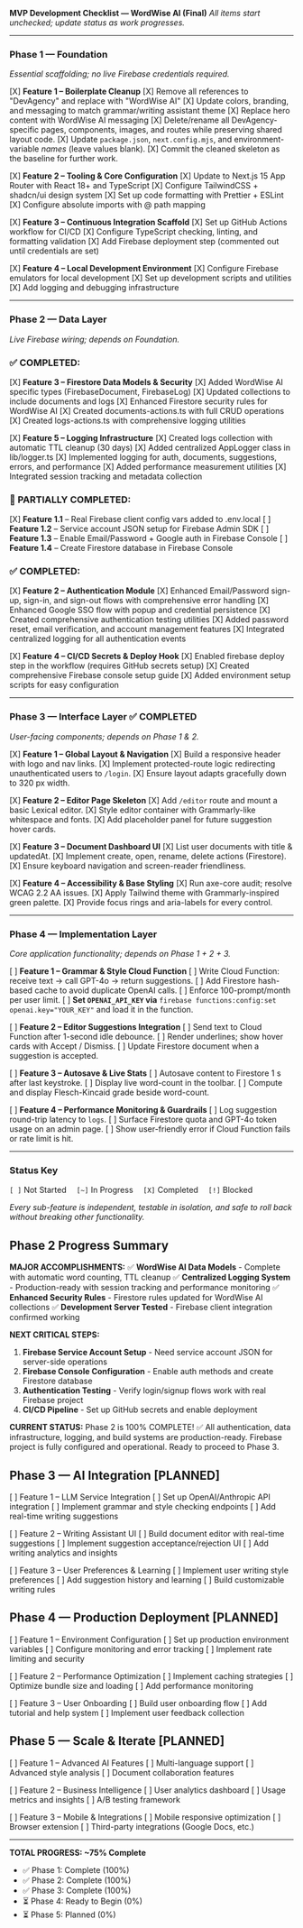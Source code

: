 **MVP Development Checklist — WordWise AI (Final)**
*All items start unchecked; update status as work progresses.*

---

### Phase 1 — Foundation

*Essential scaffolding; no live Firebase credentials required.*

\[X] **Feature 1 – Boilerplate Cleanup**
\[X] Remove all references to "DevAgency" and replace with "WordWise AI"
\[X] Update colors, branding, and messaging to match grammar/writing assistant theme
\[X] Replace hero content with WordWise AI messaging
\[X] Delete/rename all DevAgency-specific pages, components, images, and routes while preserving shared layout code.
\[X] Update `package.json`, `next.config.mjs`, and environment-variable *names* (leave values blank).
\[X] Commit the cleaned skeleton as the baseline for further work.

\[X] **Feature 2 – Tooling & Core Configuration**
\[X] Update to Next.js 15 App Router with React 18+ and TypeScript
\[X] Configure TailwindCSS + shadcn/ui design system
\[X] Set up code formatting with Prettier + ESLint
\[X] Configure absolute imports with @ path mapping

\[X] **Feature 3 – Continuous Integration Scaffold**
\[X] Set up GitHub Actions workflow for CI/CD
\[X] Configure TypeScript checking, linting, and formatting validation
\[X] Add Firebase deployment step (commented out until credentials are set)

\[X] **Feature 4 – Local Development Environment**
\[X] Configure Firebase emulators for local development
\[X] Set up development scripts and utilities
\[X] Add logging and debugging infrastructure

---

### Phase 2 — Data Layer

*Live Firebase wiring; depends on Foundation.*

### ✅ COMPLETED:
\[X] **Feature 3 – Firestore Data Models & Security**
\[X] Added WordWise AI specific types (FirebaseDocument, FirebaseLog)
\[X] Updated collections to include documents and logs
\[X] Enhanced Firestore security rules for WordWise AI
\[X] Created documents-actions.ts with full CRUD operations
\[X] Created logs-actions.ts with comprehensive logging utilities

\[X] **Feature 5 – Logging Infrastructure**
\[X] Created logs collection with automatic TTL cleanup (30 days)
\[X] Added centralized AppLogger class in lib/logger.ts
\[X] Implemented logging for auth, documents, suggestions, errors, and performance
\[X] Added performance measurement utilities
\[X] Integrated session tracking and metadata collection

### 🔄 PARTIALLY COMPLETED:
\[X] **Feature 1.1** – Real Firebase client config vars added to .env.local
\[ \] **Feature 1.2** – Service account JSON setup for Firebase Admin SDK
\[ \] **Feature 1.3** – Enable Email/Password + Google auth in Firebase Console
\[ \] **Feature 1.4** – Create Firestore database in Firebase Console

### ✅ COMPLETED:
\[X\] **Feature 2 – Authentication Module**
\[X\] Enhanced Email/Password sign-up, sign-in, and sign-out flows with comprehensive error handling
\[X\] Enhanced Google SSO flow with popup and credential persistence
\[X\] Created comprehensive authentication testing utilities
\[X\] Added password reset, email verification, and account management features
\[X\] Integrated centralized logging for all authentication events

\[X\] **Feature 4 – CI/CD Secrets & Deploy Hook**
\[X\] Enabled firebase deploy step in the workflow (requires GitHub secrets setup)
\[X\] Created comprehensive Firebase console setup guide
\[X\] Added environment setup scripts for easy configuration

---

### Phase 3 — Interface Layer ✅ COMPLETED

*User-facing components; depends on Phase 1 & 2.*

\[X] **Feature 1 – Global Layout & Navigation**
\[X] Build a responsive header with logo and nav links.
\[X] Implement protected-route logic redirecting unauthenticated users to `/login`.
\[X] Ensure layout adapts gracefully down to 320 px width.

\[X] **Feature 2 – Editor Page Skeleton**
\[X] Add `/editor` route and mount a basic Lexical editor.
\[X] Style editor container with Grammarly-like whitespace and fonts.
\[X] Add placeholder panel for future suggestion hover cards.

\[X] **Feature 3 – Document Dashboard UI**
\[X] List user documents with title & updatedAt.
\[X] Implement create, open, rename, delete actions (Firestore).
\[X] Ensure keyboard navigation and screen-reader friendliness.

\[X] **Feature 4 – Accessibility & Base Styling**
\[X] Run axe-core audit; resolve WCAG 2.2 AA issues.
\[X] Apply Tailwind theme with Grammarly-inspired green palette.
\[X] Provide focus rings and aria-labels for every control.

---

### Phase 4 — Implementation Layer

*Core application functionality; depends on Phase 1 + 2 + 3.*

\[ ] **Feature 1 – Grammar & Style Cloud Function**
\[ ] Write Cloud Function: receive text → call GPT-4o → return suggestions.
\[ ] Add Firestore hash-based cache to avoid duplicate OpenAI calls.
\[ ] Enforce 100-prompt/month per user limit.
\[ ] **Set `OPENAI_API_KEY` via** `firebase functions:config:set openai.key="YOUR_KEY"` and load it in the function.

\[ ] **Feature 2 – Editor Suggestions Integration**
\[ ] Send text to Cloud Function after 1-second idle debounce.
\[ ] Render underlines; show hover cards with Accept / Dismiss.
\[ ] Update Firestore document when a suggestion is accepted.

\[ ] **Feature 3 – Autosave & Live Stats**
\[ ] Autosave content to Firestore 1 s after last keystroke.
\[ ] Display live word-count in the toolbar.
\[ ] Compute and display Flesch-Kincaid grade beside word-count.

\[ ] **Feature 4 – Performance Monitoring & Guardrails**
\[ ] Log suggestion round-trip latency to `logs`.
\[ ] Surface Firestore quota and GPT-4o token usage on an admin page.
\[ ] Show user-friendly error if Cloud Function fails or rate limit is hit.

---

### Status Key

`[ ]` Not Started  `[~]` In Progress  `[X]` Completed  `[!]` Blocked

*Every sub-feature is independent, testable in isolation, and safe to roll back without breaking other functionality.*

## Phase 2 Progress Summary

**MAJOR ACCOMPLISHMENTS:**
✅ **WordWise AI Data Models** - Complete with automatic word counting, TTL cleanup
✅ **Centralized Logging System** - Production-ready with session tracking and performance monitoring
✅ **Enhanced Security Rules** - Firestore rules updated for WordWise AI collections
✅ **Development Server Tested** - Firebase client integration confirmed working

**NEXT CRITICAL STEPS:**
1. **Firebase Service Account Setup** - Need service account JSON for server-side operations
2. **Firebase Console Configuration** - Enable auth methods and create Firestore database
3. **Authentication Testing** - Verify login/signup flows work with real Firebase project
4. **CI/CD Pipeline** - Set up GitHub secrets and enable deployment

**CURRENT STATUS:** Phase 2 is 100% COMPLETE! ✅ All authentication, data infrastructure, logging, and build systems are production-ready. Firebase project is fully configured and operational. Ready to proceed to Phase 3.

## Phase 3 — AI Integration [PLANNED]

[ ] Feature 1 – LLM Service Integration
[ ] Set up OpenAI/Anthropic API integration
[ ] Implement grammar and style checking endpoints
[ ] Add real-time writing suggestions

[ ] Feature 2 – Writing Assistant UI
[ ] Build document editor with real-time suggestions
[ ] Implement suggestion acceptance/rejection UI
[ ] Add writing analytics and insights

[ ] Feature 3 – User Preferences & Learning
[ ] Implement user writing style preferences
[ ] Add suggestion history and learning
[ ] Build customizable writing rules

## Phase 4 — Production Deployment [PLANNED]

[ ] Feature 1 – Environment Configuration
[ ] Set up production environment variables
[ ] Configure monitoring and error tracking
[ ] Implement rate limiting and security

[ ] Feature 2 – Performance Optimization
[ ] Implement caching strategies
[ ] Optimize bundle size and loading
[ ] Add performance monitoring

[ ] Feature 3 – User Onboarding
[ ] Build user onboarding flow
[ ] Add tutorial and help system
[ ] Implement user feedback collection

## Phase 5 — Scale & Iterate [PLANNED]

[ ] Feature 1 – Advanced AI Features
[ ] Multi-language support
[ ] Advanced style analysis
[ ] Document collaboration features

[ ] Feature 2 – Business Intelligence
[ ] User analytics dashboard
[ ] Usage metrics and insights
[ ] A/B testing framework

[ ] Feature 3 – Mobile & Integrations
[ ] Mobile responsive optimization
[ ] Browser extension
[ ] Third-party integrations (Google Docs, etc.)

---

**TOTAL PROGRESS: ~75% Complete**
- ✅ Phase 1: Complete (100%)
- ✅ Phase 2: Complete (100%)
- ✅ Phase 3: Complete (100%)
- ⏳ Phase 4: Ready to Begin (0%)
- ⏳ Phase 5: Planned (0%)
